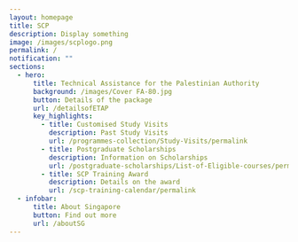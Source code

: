```yaml
---
layout: homepage
title: SCP
description: Display something
image: /images/scplogo.png
permalink: /
notification: ""
sections:
  - hero:
      title: Technical Assistance for the Palestinian Authority
      background: /images/Cover FA-80.jpg
      button: Details of the package
      url: /detailsofETAP
      key_highlights:
        - title: Customised Study Visits
          description: Past Study Visits
          url: /programmes-collection/Study-Visits/permalink
        - title: Postgraduate Scholarships
          description: Information on Scholarships
          url: /postgraduate-scholarships/List-of-Eligible-courses/permalink
        - title: SCP Training Award
          description: Details on the award
          url: /scp-training-calendar/permalink
  - infobar:
      title: About Singapore
      button: Find out more
      url: /aboutSG
---
```

